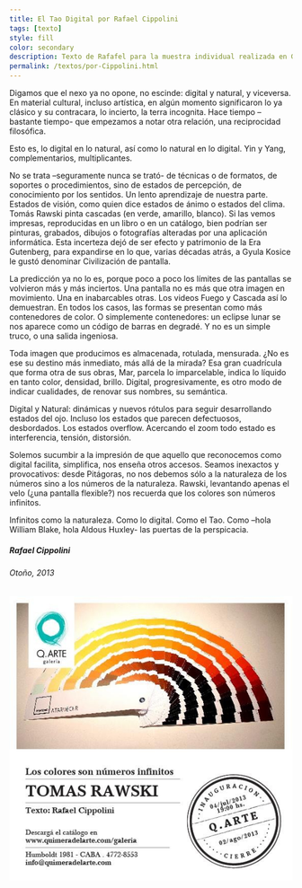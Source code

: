 ```yaml
---
title: El Tao Digital por Rafael Cippolini
tags: [texto]
style: fill
color: secondary
description: Texto de Rafafel para la muestra individual realizada en Galería Quimera en el 2013
permalink: /textos/por-Cippolini.html
---
```


Digamos que el nexo ya no opone, no escinde: digital y natural, y viceversa.
En material cultural, incluso artística, en algún momento significaron lo ya clásico y su contracara, lo incierto, la terra incognita. Hace tiempo –bastante tiempo- que empezamos a notar otra relación, una reciprocidad filosófica.

Esto es, lo digital en lo natural, así como lo natural en lo digital. Yin y Yang, complementarios, multiplicantes.

No se trata –seguramente nunca se trató- de técnicas o de formatos, de soportes o procedimientos, sino de estados de percepción, de conocimiento por los sentidos. Un lento aprendizaje de nuestra parte.
Estados de visión, como quien dice estados de ánimo o estados del clima.
Tomás Rawski pinta cascadas (en verde, amarillo, blanco). Si las vemos impresas, reproducidas en un libro o en un catálogo, bien podrían ser pinturas, grabados, dibujos o fotografías alteradas por una aplicación informática. Esta incerteza dejó de ser efecto y patrimonio de la Era Gutenberg, para expandirse en lo que, varias décadas atrás, a Gyula Kosice le gustó denominar Civilización de pantalla.

La predicción ya no lo es, porque poco a poco los límites de las pantallas se volvieron más y más inciertos. Una pantalla no es más que otra imagen en movimiento. Una en inabarcables otras. Los videos Fuego y Cascada así lo demuestran. En todos los casos, las formas se presentan como más contenedores de color. O simplemente contenedores: un eclipse lunar se nos aparece como un código de barras en degradé.
Y no es un simple truco, o una salida ingeniosa.

Toda imagen que producimos es almacenada, rotulada, mensurada. ¿No es ese su destino más inmediato, más allá de la mirada?
Esa gran cuadrícula que forma otra de sus obras, Mar, parcela lo imparcelable, indica lo líquido en tanto color, densidad, brillo. Digital, progresivamente, es otro modo de indicar cualidades, de renovar sus nombres, su semántica.

Digital y Natural: dinámicas y nuevos rótulos para seguir desarrollando estados del ojo.
Incluso los estados que parecen defectuosos, desbordados. Los estados overflow. Acercando el zoom todo estado es interferencia, tensión, distorsión.

Solemos sucumbir a la impresión de que aquello que reconocemos como digital facilita, simplifica, nos enseña otros accesos. Seamos inexactos y provocativos: desde Pitágoras, no nos debemos sólo a la naturaleza de los números sino a los números de la naturaleza. Rawski, levantando apenas el velo (¿una pantalla flexible?) nos recuerda que los colores son números infinitos.

Infinitos como la naturaleza.
Como lo digital.
Como el Tao.
Como –hola William Blake, hola Aldous Huxley- las puertas de la perspicacia.

##### Rafael Cippolini
###### Otoño, 2013

![preview](/assets/textoMuestra.jpg)